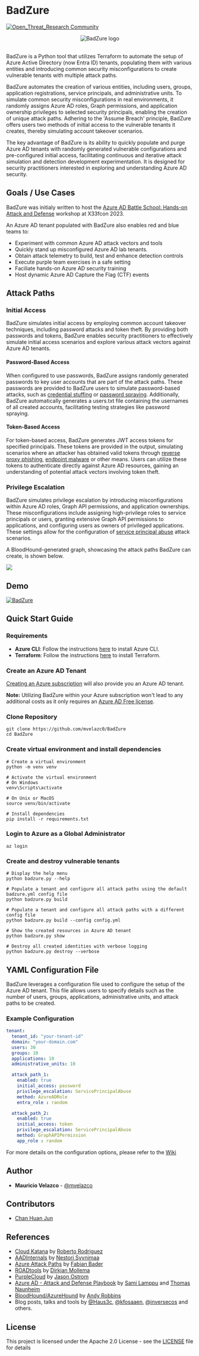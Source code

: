 # BadZure
[![Open_Threat_Research Community](https://img.shields.io/badge/Open_Threat_Research-Community-brightgreen.svg)](https://twitter.com/OTR_Community)

<div align="center">
    <img src="img/BadZure.png" alt="BadZure logo">
</div>
<br>

BadZure is a Python tool that utilizes Terraform to automate the setup of Azure Active Directory (now Entra ID) tenants, populating them with various entities and introducing common security misconfigurations to create vulnerable tenants with multiple attack paths.

BadZure automates the creation of various entities, including users, groups, application registrations, service principals, and administrative units. To simulate common security misconfigurations in real environments, it randomly assigns Azure AD roles, Graph permissions, and application ownership privileges to selected security principals, enabling the creation of unique attack paths. Adhering to the 'Assume Breach' principle, BadZure offers users two methods of initial access to the vulnerable tenants it creates, thereby simulating account takeover scenarios.

The key advantage of BadZure is its ability to quickly populate and purge Azure AD tenants with randomly generated vulnerable configurations and pre-configured initial access, facilitating continuous and iterative attack simulation and detection development experimentation. It is designed for security practitioners interested in exploring and understanding Azure AD security.

## Goals / Use Cases

BadZure was initialy written to host the [Azure AD Battle School: Hands-on Attack and Defense](https://www.x33fcon.com/#!s/MauricioVelazco.md) workshop at X33fcon 2023.

An Azure AD tenant populated with BadZure also enables red and blue teams to:

* Experiment with common Azure AD attack vectors and tools
* Quickly stand up misconfigured Azure AD lab tenants.
* Obtain attack telemetry to build, test and enhance detection controls
* Execute purple team exercises in a safe setting
* Faciliate hands-on Azure AD security training
* Host dynamic Azure AD Capture the Flag (CTF) events

## Attack Paths

### Initial Access

BadZure simulates initial access by employing common account takeover techniques, including password attacks and token theft. By providing both passwords and tokens, BadZure enables security practitioners to effectively simulate initial access scenarios and explore various attack vectors against Azure AD tenants.

#### Password-Based Access

When configured to use passwords, BadZure assigns randomly generated passwords to key user accounts that are part of the attack paths. These passwords are provided to BadZure users to simulate password-based attacks, such as [credential stuffing](https://owasp.org/www-community/attacks/Credential_stuffing) or [password spraying](https://owasp.org/www-community/attacks/Password_Spraying_Attack). Additionally, BadZure automatically generates a users.txt file containing the usernames of all created accounts, facilitating testing strategies like password spraying.

#### Token-Based Access

For token-based access, BadZure generates JWT access tokens for specified principals. These tokens are provided in the output, simulating scenarios where an attacker has obtained valid tokens through [reverse proxy phishing](https://help.evilginx.com/), [endpoint malware](https://mrd0x.com/stealing-tokens-from-office-applications/) or other means. Users can utilize these tokens to authenticate directly against Azure AD resources, gaining an understanding of potential attack vectors involving token theft.


### Privilege Escalation

BadZure simulates privilege escalation by introducing misconfigurations within Azure AD roles, Graph API permissions, and application ownerships. These misconfigurations include assigning high-privilege roles to service principals or users, granting extensive Graph API permissions to applications, and configuring users as owners of privileged applications. These settings allow for the configuration of [service principal abuse](https://posts.specterops.io/azure-privilege-escalation-via-service-principal-abuse-210ae2be2a5) attack scenarios.

A BloodHound-generated graph, showcasing the attack paths BadZure can create, is shown below.

![](img/attack_paths.png)

## Demo

[![BadZure](https://img.youtube.com/vi/7IdyU7tQgww/0.jpg)](https://www.youtube.com/watch?v=7IdyU7tQgww)


## Quick Start Guide

### Requirements

- **Azure CLI**: Follow the instructions [here](https://docs.microsoft.com/en-us/cli/azure/install-azure-cli) to install Azure CLI.
- **Terraform**: Follow the instructions [here](https://learn.hashicorp.com/tutorials/terraform/install-cli) to install Terraform.

### Create an Azure AD Tenant 

[Creating an Azure subscription](https://learn.microsoft.com/en-us/training/modules/create-an-azure-account/1-introduction) will also provide you an Azure AD tenant. 

**Note:** Utilizing BadZure within your Azure subscription won't lead to any additional costs as it only requires an [Azure AD Free license](https://azure.microsoft.com/en-us/free/).

### Clone Repository

````shell
git clone https://github.com/mvelazc0/BadZure
cd BadZure
````

### Create virtual environment and install dependencies

```shell
# Create a virtual environment
python -m venv venv

# Activate the virtual environment
# On Windows
venv\Scripts\activate

# On Unix or MacOS
source venv/bin/activate

# Install dependencies
pip install -r requirements.txt
```
### Login to Azure as a Global Administrator

```shell
az login
````

### Create and destroy vulnerable tenants

````shell
# Display the help menu
python badzure.py --help

# Populate a tenant and configure all attack paths using the default badzure.yml config file
python badzure.py build

# Populate a tenant and configure all attack paths with a different config file
python badzure.py build --config config.yml

# Show the created resources in Azure AD tenant 
python badzure.py show

# Destroy all created identities with verbose logging
python badzure.py destroy --verbose

````

## YAML Configuration File

BadZure leverages a configuration file used to configure the setup of the Azure AD tenant. This file allows users to specify details such as the number of users, groups, applications, administrative units, and attack paths to be created.

### Example Configuration

```yaml
tenant:
  tenant_id: "your-tenant-id"
  domain: "your-domain.com"
  users: 30
  groups: 10
  applications: 10
  administrative_units: 10

  attack_path_1:
    enabled: true
    initial_access: password 
    privilege_escalation: ServicePrincipalAbuse
    method: AzureADRole
    entra_role : random

  attack_path_2:
    enabled: true
    initial_access: token
    privilege_escalation: ServicePrincipalAbuse
    method: GraphAPIPermission
    app_role : random 

```

For more details on the configuration options, please refer to the [Wiki](https://github.com/mvelazc0/BadZure/wiki/YAML-Configuration-Guide)

## Author

* **Mauricio Velazco** - [@mvelazco](https://twitter.com/mvelazco)

## Contributors

* [Chan Huan Jun](https://www.linkedin.com/in/chan-huan-jun-50a704115/) 

## References

* [Cloud Katana](https://github.com/Azure/Cloud-Katana) by [Roberto Rodriguez](https://twitter.com/Cyb3rWard0g)
* [AADInternals](https://github.com/Gerenios/AADInternals) by [Nestori Syynimaa](https://twitter.com/DrAzureAD)
* [Azure Attack Paths](https://cloudbrothers.info/en/azure-attack-paths/) by [Fabian Bader](https://twitter.com/fabian_bader)
* [ROADtools](https://github.com/dirkjanm/ROADtools) by [Dirkjan Mollema](https://twitter.com/_dirkjan)
* [PurpleCloud](https://github.com/iknowjason/PurpleCloud) by [Jason Ostrom](https://twitter.com/securitypuck) 
* [Azure AD - Attack and Defense Playbook](https://github.com/Cloud-Architekt/AzureAD-Attack-Defense) by [Sami Lamppu](https://twitter.com/samilamppu) and [Thomas Naunheim](https://twitter.com/Thomas_Live)
* [BloodHound/AzureHound](https://github.com/BloodHoundAD/AzureHound) by [Andy Robbins](https://twitter.com/_wald0) 
* Blog posts, talks and tools by [@Haus3c](https://twitter.com/Haus3c), [@kfosaaen](https://twitter.com/kfosaaen), [@inversecos](https://twitter.com/inversecos) and others.

## License

This project is licensed under the Apache 2.0 License - see the [LICENSE](LICENSE) file for details
